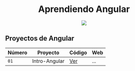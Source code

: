 <div align="center">

# Aprendiendo Angular

  <a href="https://skillicons.dev">
    <img src="https://skillicons.dev/icons?i=angular" />
  </a>
  
</div>

## Proyectos de Angular

| Número | Proyecto      | Código                    | Web |
| ------ | ------------- | ------------------------- | --- |
| `01`   | Intro-Angular | [Ver](projects/01-intro/) | ... |
